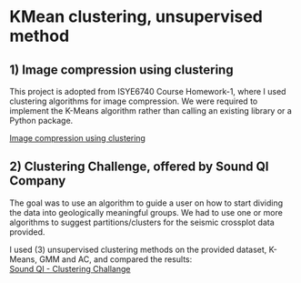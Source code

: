 <h1>KMean clustering, unsupervised method</h1>
<h2> 1) Image compression using clustering</h2>
<p>This project is adopted from ISYE6740 Course Homework-1,  where I used clustering algorithms for image compression. We were required to  implement the K-Means algorithm rather than calling an existing library or a Python package.</p>
<div></div>
<p> <a href="KMean.ipynb"> Image compression using clustering</a>
</p>
<h2> 2) Clustering Challenge, offered by Sound QI Company </h2>
<p>The goal was to use an algorithm to guide a user on how to start dividing the data into geologically meaningful groups. We had to use one or more algorithms to suggest partitions/clusters for the seismic crossplot data provided.</p>
<div></div>
<p> I used (3) unsupervised clustering methods on the provided dataset, K-
Means, GMM and AC, and compared the results: <br><a href="Clustering Challenge for Sound QI.pdf"> Sound QI - Clustering Challange</a>
</p>

